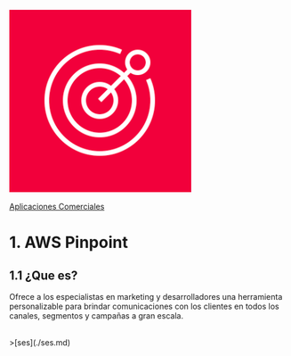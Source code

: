 ![pinpoint](../00_assets/aplicaciones%20Comerciales/pinpoit-logo.png)

[Aplicaciones Comerciales](../14-Aplicaciones_Comerciales/)

# 1. AWS Pinpoint

## 1.1 ¿Que es?

Ofrece a los especialistas en marketing y desarrolladores una herramienta personalizable para brindar comunicaciones con los clientes en todos los canales, segmentos y campañas a gran escala.

<br>
>[ses](./ses.md)